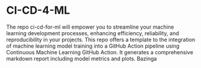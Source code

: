 # CI-CD-4-ML
The repo ci-cd-for-ml will empower you to streamline your machine learning development processes, enhancing efficiency, reliability, and reproducibility in your projects. This repo offers a template to the integration of machine learning model training into a GitHub Action pipeline using Continuous Machine Learning GitHub Action. It generates a comprehensive markdown report including model metrics and plots. Bazinga

